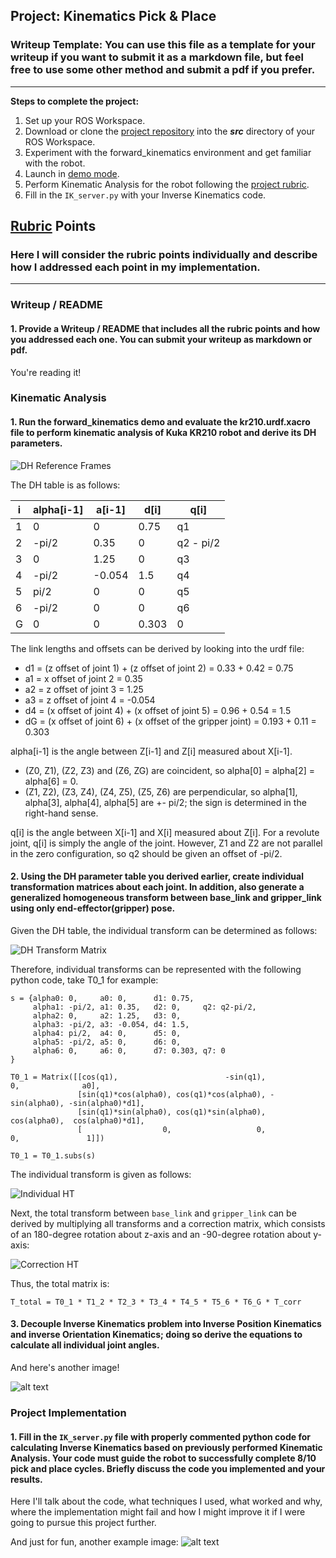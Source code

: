 ## Project: Kinematics Pick & Place
### Writeup Template: You can use this file as a template for your writeup if you want to submit it as a markdown file, but feel free to use some other method and submit a pdf if you prefer.

---


**Steps to complete the project:**  


1. Set up your ROS Workspace.
2. Download or clone the [project repository](https://github.com/udacity/RoboND-Kinematics-Project) into the ***src*** directory of your ROS Workspace.  
3. Experiment with the forward_kinematics environment and get familiar with the robot.
4. Launch in [demo mode](https://classroom.udacity.com/nanodegrees/nd209/parts/7b2fd2d7-e181-401e-977a-6158c77bf816/modules/8855de3f-2897-46c3-a805-628b5ecf045b/lessons/91d017b1-4493-4522-ad52-04a74a01094c/concepts/ae64bb91-e8c4-44c9-adbe-798e8f688193).
5. Perform Kinematic Analysis for the robot following the [project rubric](https://review.udacity.com/#!/rubrics/972/view).
6. Fill in the `IK_server.py` with your Inverse Kinematics code. 


[//]: # (Image References)

[image1]: ./misc_images/misc1.png
[image2]: ./misc_images/misc2.png
[image3]: ./misc_images/misc3.png
[dh-reference-frames]: ./misc_images/dh-reference-frames.JPG
[ht_ind]: ./misc_images/ht_ind.png
[ht_corr]: ./misc_images/ht_corr.png
[ht_total]: ./misc_images/ht_total.png
[dh-transform-matrix]: ./misc_images/dh-transform-matrix.png

## [Rubric](https://review.udacity.com/#!/rubrics/972/view) Points
### Here I will consider the rubric points individually and describe how I addressed each point in my implementation.  

---
### Writeup / README

#### 1. Provide a Writeup / README that includes all the rubric points and how you addressed each one.  You can submit your writeup as markdown or pdf.  

You're reading it!

### Kinematic Analysis
#### 1. Run the forward_kinematics demo and evaluate the kr210.urdf.xacro file to perform kinematic analysis of Kuka KR210 robot and derive its DH parameters.

![DH Reference Frames][dh-reference-frames]

The DH table is as follows:

i   | alpha[i-1] | a[i-1] | d[i]  | q[i]
--- | ---------- | ------ | ----- | ---
1   | 0          | 0      | 0.75  | q1
2   | -pi/2      | 0.35   | 0     | q2 - pi/2
3   | 0          | 1.25   | 0     | q3
4   | -pi/2      | -0.054 | 1.5   | q4
5   | pi/2       | 0      | 0     | q5
6   | -pi/2      | 0      | 0     | q6
G   | 0          | 0      | 0.303 | 0

The link lengths and offsets can be derived by looking into the urdf file:

* d1 = (z offset of joint 1) + (z offset of joint 2) = 0.33 + 0.42 = 0.75
* a1 = x offset of joint 2 = 0.35
* a2 = z offset of joint 3 = 1.25
* a3 = z offset of joint 4 = -0.054
* d4 = (x offset of joint 4) + (x offset of joint 5) = 0.96 + 0.54 = 1.5
* dG = (x offset of joint 6) + (x offset of the gripper joint) = 0.193 + 0.11 = 0.303

alpha[i-1] is the angle between Z[i-1] and Z[i] measured about X[i-1].

* (Z0, Z1), (Z2, Z3) and (Z6, ZG) are coincident, so alpha[0] = alpha[2] = alpha[6] = 0.
* (Z1, Z2), (Z3, Z4), (Z4, Z5), (Z5, Z6) are perpendicular, so alpha[1], alpha[3], alpha[4], alpha[5] are +- pi/2; the sign is determined in the right-hand sense.

q[i] is the angle between X[i-1] and X[i] measured about Z[i]. For a revolute joint, q[i] is simply the angle of the joint. However, Z1 and Z2 are not parallel in the zero configuration, so q2 should be given an offset of -pi/2.

#### 2. Using the DH parameter table you derived earlier, create individual transformation matrices about each joint. In addition, also generate a generalized homogeneous transform between base_link and gripper_link using only end-effector(gripper) pose.

Given the DH table, the individual transform can be determined as follows:

![DH Transform Matrix][dh-transform-matrix]

Therefore, individual transforms can be represented with the following python code, take T0_1 for example:

```
s = {alpha0: 0,     a0: 0,      d1: 0.75,
     alpha1: -pi/2, a1: 0.35,   d2: 0,     q2: q2-pi/2,
     alpha2: 0,     a2: 1.25,   d3: 0,
     alpha3: -pi/2, a3: -0.054, d4: 1.5,
     alpha4: pi/2,  a4: 0,      d5: 0,
     alpha5: -pi/2, a5: 0,      d6: 0,
     alpha6: 0,     a6: 0,      d7: 0.303, q7: 0
}

T0_1 = Matrix([[cos(q1),                        -sin(q1),            0,              a0],
               [sin(q1)*cos(alpha0), cos(q1)*cos(alpha0), -sin(alpha0), -sin(alpha0)*d1],
               [sin(q1)*sin(alpha0), cos(q1)*sin(alpha0),  cos(alpha0),  cos(alpha0)*d1],
               [                  0,                   0,            0,               1]])

T0_1 = T0_1.subs(s)
```

The individual transform is given as follows:

![Individual HT][ht_ind]

Next, the total transform between `base_link` and `gripper_link` can be derived by multiplying all transforms and a correction matrix, which consists of an 180-degree rotation about z-axis and an -90-degree rotation about y-axis:

![Correction HT][ht_corr]

Thus, the total matrix is:

`T_total = T0_1 * T1_2 * T2_3 * T3_4 * T4_5 * T5_6 * T6_G * T_corr`

#### 3. Decouple Inverse Kinematics problem into Inverse Position Kinematics and inverse Orientation Kinematics; doing so derive the equations to calculate all individual joint angles.

And here's another image! 

![alt text][image2]

### Project Implementation

#### 1. Fill in the `IK_server.py` file with properly commented python code for calculating Inverse Kinematics based on previously performed Kinematic Analysis. Your code must guide the robot to successfully complete 8/10 pick and place cycles. Briefly discuss the code you implemented and your results. 


Here I'll talk about the code, what techniques I used, what worked and why, where the implementation might fail and how I might improve it if I were going to pursue this project further.  


And just for fun, another example image:
![alt text][image3]


